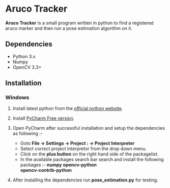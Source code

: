 # Aruco Tracker

**Aruco Tracker** is a small program written in python to find a registered aruco marker and then run a pose estimation algorithm on it.

## Dependencies
* Python 3.x
* Numpy
* OpenCV 3.3+ 

## Installation 

### Windows
1. Install latest python from the [official python website](https://www.python.org/downloads/).
2. Install [PyCharm Free version](https://www.jetbrains.com/pycharm/download/).   
3. Open PyCharm after successful installation and setup the dependencies as following :-    
    * Goto **File -> Settings -> Project : -> Project Interpreter**    
    * Select correct project interpretor from the drop down menu.    
    * Click on the **plus button** on the right hand side of the packagelist.     
    * In the available packages search bar search and install the following packages :- 
       **numpy**
       **opencv-python**     
       **opencv-contrib-python**

4. After installing the dependencies run  __pose_estimation.py__ for testing.



 
 
 
 
